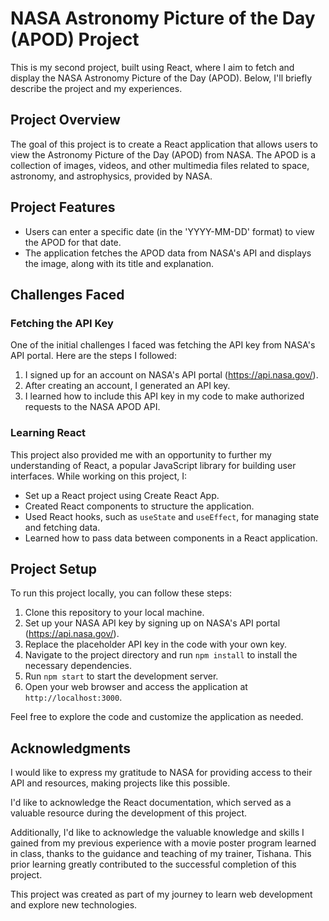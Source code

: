 # NASA Astronomy Picture of the Day (APOD) Project

This is my second project, built using React, where I aim to fetch and display the NASA Astronomy Picture of the Day (APOD). Below, I'll briefly describe the project and my experiences.

## Project Overview

The goal of this project is to create a React application that allows users to view the Astronomy Picture of the Day (APOD) from NASA. The APOD is a collection of images, videos, and other multimedia files related to space, astronomy, and astrophysics, provided by NASA.

## Project Features

- Users can enter a specific date (in the 'YYYY-MM-DD' format) to view the APOD for that date.
- The application fetches the APOD data from NASA's API and displays the image, along with its title and explanation.

## Challenges Faced

### Fetching the API Key

One of the initial challenges I faced was fetching the API key from NASA's API portal. Here are the steps I followed:

1. I signed up for an account on NASA's API portal (https://api.nasa.gov/).
2. After creating an account, I generated an API key.
3. I learned how to include this API key in my code to make authorized requests to the NASA APOD API.

### Learning React

This project also provided me with an opportunity to further my understanding of React, a popular JavaScript library for building user interfaces. While working on this project, I:

- Set up a React project using Create React App.
- Created React components to structure the application.
- Used React hooks, such as `useState` and `useEffect`, for managing state and fetching data.
- Learned how to pass data between components in a React application.

## Project Setup

To run this project locally, you can follow these steps:

1. Clone this repository to your local machine.
2. Set up your NASA API key by signing up on NASA's API portal (https://api.nasa.gov/).
3. Replace the placeholder API key in the code with your own key.
4. Navigate to the project directory and run `npm install` to install the necessary dependencies.
5. Run `npm start` to start the development server.
6. Open your web browser and access the application at `http://localhost:3000`.

Feel free to explore the code and customize the application as needed.

## Acknowledgments

I would like to express my gratitude to NASA for providing access to their API and resources, making projects like this possible.

I'd like to acknowledge the React documentation, which served as a valuable resource during the development of this project.

Additionally, I'd like to acknowledge the valuable knowledge and skills I gained from my previous experience with a movie poster program learned in class, thanks to the guidance and teaching of my trainer, Tishana. This prior learning greatly contributed to the successful completion of this project.

This project was created as part of my journey to learn web development and explore new technologies.
